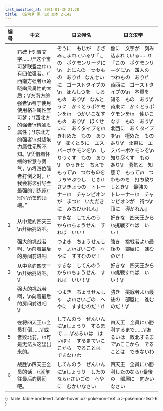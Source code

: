 ```yaml
---
last_modified_at: 2021-01-30 21:28
title: 《宝可梦 黑／白》文本 2-142
---
```

| 编号 | 中文 | 日文假名 | 日文汉字 |
| ---- | ---- | ---- | --- |
| 0 | 石碑上刻着文字……\f“这个宝可梦联盟之中\n有四位强者。\f西南方强者\n通晓幽灵属性的本质；\f东南方的强者\n善于使用使用格斗属性宝可梦；\f西北方的强者\n精通恶属性；\f东北方的强者\n对超能力属性无所不知。\f凭借着怀揣的智慧与勇气，\n将四位强者打倒之时，\r我会将您引导至最强的训练家\r冠军所在的顶端。” | ぞうに　もじが　きざみこまれている\f『この　ポケモンリーグに\n　よにんの　つわもの　あり\f　なんせいに　ゴーストタイプの\n　ほんしつを　しる　もの　あり\f　なんとうに　かくとうポケモンを\n　つかいこなす　もの　あり\f　ほくせいに　あくタイプを\n　きわめた　もの　あり\f　ほくとうに　エスパーポケモンを\n　しりつくす　もの　あり\f　ゆうきと　ちえで　もって\n　つわものを　うちやぶりし　とき\f　さいきょうの　トレーナー\n　チャンピオンが　まつ\r　いただきに　みちびかれん』 | 像に　文字が　刻み込まれている……\f『この　ポケモンリーグに\n　四人の　つわもの　あり\f　南西に　ゴーストタイプの\n　本質を　知る　もの　あり\f　南東に　かくとうポケモンを\n　使いこなす　もの　あり\f　北西に　あくタイプを\n　極めた　もの　あり\f　北東に　エスパーポケモンを\n　知り尽くす　もの　あり\f　勇気と　知恵で　もって\n　つわものを　打ち破りしとき\f　最強の　トレーナー\n　チャンピオンが　待つ\r　頂に　導かれん』 |
| 1 | 从中意的四天王\n开始挑战吧。 | すきな　してんのう　から\nちょうせん　すれば　いい！ | 好きな　四天王から\n挑戦すれば　いい！ |
| 2 | 强大的挑战者啊，\n向着最后的房间前进吧！ | つよき　ちょうせんしゃ　よ\nさいごの　へやに　すすむのだ！ | 強き　挑戦者よ\n最後の　部屋に　進むのだ！ |
| 3 | 从中意的四天王\n开始挑战吧。\f | すきな　してんのう　から\nちょうせん　すれば　いい！\f | 好きな　四天王から\n挑戦すれば　いい！\f |
| 4 | 强大的挑战者啊，\n向着最后的房间前进吧！\f | つよき　ちょうせんしゃ　よ\nさいごの　へやに　すすむのだ！\f | 強き　挑戦者よ\n最後の　部屋に　進むのだ！\f |
| 5 | 在将四天王\n全员打倒……\f或者败北前，\n可是无法从这里出来的。 | してんのう　ぜんいんに\nしょうり　するまで……\fあるいは　はいぼく　するまで\nここから　でることは　できないわ | 四天王　全員に\n勝利するまで……\fあるいは　敗北するまで\nここから　でることは　できないわ |
| 6 | 战胜\n四天王全员的话，\r就前往最后的房间吧。 | してんのう　ぜんいんに\nしょうり　したのなら\rさいごの　へやに　むかいなさい | 四天王　全員に\n勝利したのなら\r最後の　部屋に　向かいなさい |
{: .table .table-bordered .table-hover .xz-pokemon-text .xz-pokemon-text-6 }